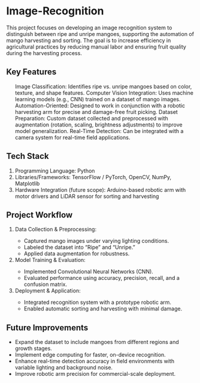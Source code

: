 # Image-Recognition
This project focuses on developing an image recognition system to distinguish between ripe and unripe mangoes, supporting the automation of mango harvesting and sorting. The goal is to increase efficiency in agricultural practices by reducing manual labor and ensuring fruit quality during the harvesting process.

<b><h2>Key Features</h2></b>
<ul>
  Image Classification: Identifies ripe vs. unripe mangoes based on color, texture, and shape features.
  Computer Vision Integration: Uses machine learning models (e.g., CNN) trained on a dataset of mango images.
  Automation-Oriented: Designed to work in conjunction with a robotic harvesting arm for precise and damage-free fruit picking.
  Dataset Preparation: Custom dataset collected and preprocessed with augmentation (rotation, scaling, brightness adjustments) to improve model generalization.
  Real-Time Detection: Can be integrated with a camera system for real-time field applications.
</ul>

<b><h2>Tech Stack</h2></b>
<ol>
  <li>Programming Language: Python</li>
  <li>Libraries/Frameworks: TensorFlow / PyTorch, OpenCV, NumPy, Matplotlib</li>
  <li>Hardware Integration (future scope): Arduino-based robotic arm with motor drivers and LiDAR sensor for sorting and harvesting</li>
</ol>

<h2>Project Workflow</h2>
<ol>
  <li>Data Collection & Preprocessing:</li>
  <ul>
    <li>Captured mango images under varying lighting conditions.</li>
    <li>Labeled the dataset into “Ripe” and “Unripe.”</li>
    <li>Applied data augmentation for robustness.</li>
  </ul>
  <li>Model Training & Evaluation:</li>
  <ul>
    <li>Implemented Convolutional Neural Networks (CNN).</li>
    <li>Evaluated performance using accuracy, precision, recall, and a confusion matrix.</li>
  </ul>
  <li>Deployment & Application:</li>
  <ul>
    <li>Integrated recognition system with a prototype robotic arm.</li>
    <li>Enabled automatic sorting and harvesting with minimal damage.</li>  
  </ul>
</ol>

<b><h2>Future Improvements</h2></b>
<ul>
  <li>Expand the dataset to include mangoes from different regions and growth stages.</li>
  <li>Implement edge computing for faster, on-device recognition.</li>
  <li>Enhance real-time detection accuracy in field environments with variable lighting and background noise.</li>
  <li>Improve robotic arm precision for commercial-scale deployment.</li>
</ul>
